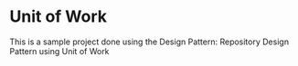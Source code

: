 # Unit of Work
 This is a sample project done using the Design Pattern: Repository Design Pattern using Unit of Work
